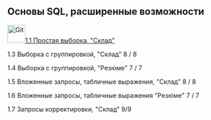 

## Основы SQL, расширенные возможности
<!-- <div class="lesson-widget__content">
      <div class="lesson-widget__cover">
          <a href="https://github.com/kolesnikovvitaliy/SQL_trainer_advanced/blob/main/1_Основы_SQL_расширенные_возможности/1_1_Простая_выборка_Склад" tabindex="-1">
            <div class="lesson-widget__cover-image" style="background-image: url(https://github.com/kolesnikovvitaliy/SQL_trainer_advanced/blob/main/1_Основы_SQL_расширенные_возможности/img/res.png);"></div>
          </a>
      </div>
    <div class="lesson-widget__info">
      <div class="lesson-widget__title">
            <a href="https://github.com/kolesnikovvitaliy/SQL_trainer_advanced/blob/main/1_Основы_SQL_расширенные_возможности/1_1_Простая_выборка_Склад" class="lesson-widget__title-text">
              1.1
              Простая выборка, "Склад" 
            </a>
      </div>
  </div>
</div> -->


 <div>
<img src="https://github.com/kolesnikovvitaliy/SQL_trainer_advanced/blob/main/1_Основы_SQL_расширенные_возможности/img/book.png" title="Git" **alt="Git" width="40" height="40"/><a href="https://github.com/kolesnikovvitaliy/SQL_trainer_advanced/blob/main/1_Основы_SQL_расширенные_возможности/1_1_Простая_выборка_Склад" tabindex="-1">1.1 Простая выборка, "Склад"</a>  &nbsp; 
</div> 


1.3 Выборка с группировкой, "Склад" 8 / 8
  
1.4 Выборка с группировкой, "Резюме" 7 / 7
  
1.5 Вложенные запросы, табличные выражения, "Склад" 8 / 8
  
1.6 Вложенные запросы, табличные выражения "Резюме" 7 / 7
  
1.7 Запросы корректировки, "Склад" 9/9
